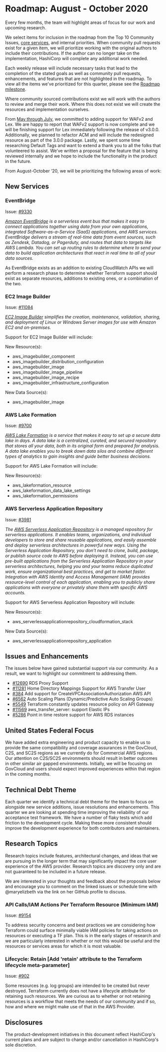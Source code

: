 # Roadmap: August - October 2020

Every few months, the team will highlight areas of focus for our work and upcoming research.

We select items for inclusion in the roadmap from the Top 10 Community Issues, [core services](../CORE_SERVICES.md), and internal priorities. When community pull requests exist for a given item, we will prioritize working with the original authors to include their contributions. If the author can no longer take on the implementation, HashiCorp will complete any additional work needed.

Each weekly release will include necessary tasks that lead to the completion of the stated goals as well as community pull requests, enhancements, and features that are not highlighted in the roadmap. To view all the items we've prioritized for this quarter, please see the [Roadmap milestone](https://github.com/hashicorp/terraform-provider-aws/milestone/138).

Where community sourced contributions exist we will work with the authors to review and merge their work. Where this does not exist we will create the resources and implementation ourselves.

From [May through July](2020_May_to_July.md), we committed to adding support for WAFv2 and Lex. We are happy to report that WAFv2 support is now complete and we will be finishing support for Lex immediately following the release of v3.0.0. Additionally, we planned to refactor ACM and will include the redesigned resource as part of the 3.0.0 package. Lastly, we spent some time researching Default Tags and want to extend a thank you to all the folks that volunteered to assist. We’ve written a proposal for the feature that is being reviewed internally and we hope to include the functionality in the product in the future.

From August-October ‘20, we will be prioritizing the following areas of work:

## New Services

### EventBridge

Issue: [#9330](https://github.com/hashicorp/terraform-provider-aws/issues/9330)

_[Amazon EventBridge](https://aws.amazon.com/eventbridge/) is a serverless event bus that makes it easy to connect applications together using data from your own applications, integrated Software-as-a-Service (SaaS) applications, and AWS services. EventBridge delivers a stream of real-time data from event sources, such as Zendesk, Datadog, or Pagerduty, and routes that data to targets like AWS Lambda. You can set up routing rules to determine where to send your data to build application architectures that react in real time to all of your data sources._

As EventBridge exists as an addition to existing CloudWatch APIs we will perform a research phase to determine whether Terraform support should exist as separate resources, additions to existing ones, or a combination of the two.

### EC2 Image Builder

Issue: [#11084](https://github.com/hashicorp/terraform-provider-aws/issues/11084)

_[EC2 Image Builder](https://aws.amazon.com/image-builder/) simplifies the creation, maintenance, validation, sharing, and deployment of Linux or Windows Server images for use with Amazon EC2 and on-premises._

Support for EC2 Image Builder will include:

New Resource(s):

- aws_imagebuilder_component
- aws_imagebuilder_distribution_configuration
- aws_imagebuilder_image
- aws_imagebuilder_image_pipeline
- aws_imagebuilder_image_recipe
- aws_imagebuilder_infrastructure_configuration

New Data Source(s):

- aws_imagebuilder_image

### AWS Lake Formation

Issue: [#9700](https://github.com/hashicorp/terraform-provider-aws/issues/9700)

_[AWS Lake Formation](https://aws.amazon.com/lake-formation) is a service that makes it easy to set up a secure data lake in days. A data lake is a centralized, curated, and secured repository that stores all your data, both in its original form and prepared for analysis. A data lake enables you to break down data silos and combine different types of analytics to gain insights and guide better business decisions._

Support for AWS Lake Formation will include:

New Resource(s):

- aws_lakeformation_resource
- aws_lakeformation_data_lake_settings
- aws_lakeformation_permissions

### AWS Serverless Application Repository

Issue: [#3981](https://github.com/hashicorp/terraform-provider-aws/issues/3981)

_The [AWS Serverless Application Repository](https://aws.amazon.com/serverless/serverlessrepo/) is a managed repository for serverless applications. It enables teams, organizations, and individual developers to store and share reusable applications, and easily assemble and deploy serverless architectures in powerful new ways. Using the Serverless Application Repository, you don't need to clone, build, package, or publish source code to AWS before deploying it. Instead, you can use pre-built applications from the Serverless Application Repository in your serverless architectures, helping you and your teams reduce duplicated work, ensure organizational best practices, and get to market faster. Integration with AWS Identity and Access Management (IAM) provides resource-level control of each application, enabling you to publicly share applications with everyone or privately share them with specific AWS accounts._

Support for AWS Serverless Application Repository will include:

New Resource(s):

- aws_serverlessapplicationrepository_cloudformation_stack

New Data Source(s):

- aws_serverlessapplicationrepository_application

## Issues and Enhancements

The issues below have gained substantial support via our community. As a result, we want to highlight our commitment to addressing them.

- [#12690](https://github.com/hashicorp/terraform-provider-aws/issues/12690) RDS Proxy Support
- [#11281](https://github.com/hashicorp/terraform-provider-aws/issues/11281) Home Directory Mappings Support for AWS Transfer User
- [#384](https://github.com/hashicorp/terraform-provider-aws/issues/384) Add support for CreateVPCAssociationAuthorization AWS API
- [#6562](https://github.com/hashicorp/terraform-provider-aws/issues/6562) Auto Scaling Plans (Dynamic/Predictive Auto Scaling Groups)
- [#5549](https://github.com/hashicorp/terraform-provider-aws/issues/5549) Terraform constantly updates resource policy on API Gateway
- [#11569](https://github.com/hashicorp/terraform-provider-aws/issues/11569) aws_transfer_server: support Elastic IPs
- [#5286](https://github.com/hashicorp/terraform-provider-aws/issues/5286) Point in time restore support for AWS RDS instances

## United States Federal Focus

We have added extra engineering and product capacity to enable us to provide the same compatibility and coverage assurances in the GovCloud, C2S, and SC2S regions as we currently do for Commercial AWS regions. Our attention on C2S/SC2S environments should result in better outcomes in other similar air gapped environments. Initially, we will be focusing on GovCloud and users should expect improved experiences within that region in the coming months.

## Technical Debt Theme

Each quarter we identify a technical debt theme for the team to focus on alongside new service additions, issue resolutions and enhancements. This quarter we are looking at spending time improving the reliability of our acceptance test framework. We have a number of flaky tests which add friction to the development cycle. Making these more consistent should improve the development experience for both contributors and maintainers.

## Research Topics

Research topics include features, architectural changes, and ideas that we are pursuing in the longer term that may significantly impact the core user experience of the AWS provider. Research topics are discovery only and are not guaranteed to be included in a future release.

We are interested in your thoughts and feedback about the proposals below and encourage you to comment on the linked issues or schedule time with @maryelizbeth via the link on her GitHub profile to discuss.

### API Calls/IAM Actions Per Terraform Resource (Minimum IAM)

Issue: [#9154](https://github.com/hashicorp/terraform-provider-aws/issues/9154)

To address security concerns and best practices we are considering how Terraform could surface minimally viable IAM policies for taking actions on resources or executing a TF plan. This is in the early stages of research and we are particularly interested in whether or not this would be useful and the resources or services areas for which it is most valuable.

### Lifecycle: Retain [Add 'retain' attribute to the Terraform lifecycle meta-parameter]

Issue: [#902](https://github.com/hashicorp/terraform-provider-aws/issues/902)

Some resources (e.g. log groups) are intended to be created but never destroyed. Terraform currently does not have a lifecycle attribute for retaining such resources. We are curious as to whether or not retaining resources is a workflow that meets the needs of our community and if so, how and where we might make use of that in the AWS Provider.

## Disclosures

The product-development initiatives in this document reflect HashiCorp's current plans and are subject to change and/or cancellation in HashiCorp's sole discretion.
